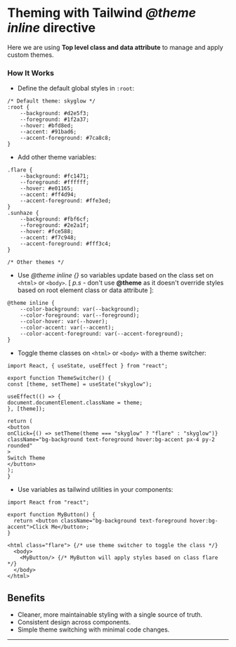 # Theming with Tailwind *@theme inline* directive

Here we are using **Top level class and data attribute** to manage and apply custom themes.

### How It Works

* Define the default global styles in `:root`:

```postcss
/* Default theme: skyglow */
:root {
    --background: #d2e5f3;
    --foreground: #1f2a37;
    --hover: #bfd8ed;
    --accent: #91bad6;
    --accent-foreground: #7ca8c8;
}
```

* Add other theme variables:

```postcss
.flare {
    --background: #fc1471;
    --foreground: #ffffff;
    --hover: #e01165;
    --accent: #ff4d94;
    --accent-foreground: #ffe3ed;
}
.sunhaze {
    --background: #fbf6cf;
    --foreground: #2e2a1f;
    --hover: #fce588;
    --accent: #f7c948;
    --accent-foreground: #fff3c4;
}

/* Other themes */
```

* Use *@theme inline {}* so variables update based on the class set on `<html>` or `<body>`. 
  [ _p.s_ - don't use **@theme** 
  as it doesn't override styles based on root element class or data attribute ]:

```postcss
@theme inline {
    --color-background: var(--background);
    --color-foreground: var(--foreground);
    --color-hover: var(--hover);
    --color-accent: var(--accent);
    --color-accent-foreground: var(--accent-foreground);
}
```

* Toggle theme classes on `<html>` or `<body>` with a theme switcher:

``` tsx
import React, { useState, useEffect } from "react";

export function ThemeSwitcher() {
const [theme, setTheme] = useState("skyglow");

useEffect(() => {
document.documentElement.className = theme;
}, [theme]);

return (
<button
onClick={() => setTheme(theme === "skyglow" ? "flare" : "skyglow")}
className="bg-background text-foreground hover:bg-accent px-4 py-2 rounded"
>
Switch Theme
</button>
);
}
```

* Use variables as tailwind utilities in your components:

```tsx
import React from "react";

export function MyButton() {
  return <button className="bg-background text-foreground hover:bg-accent">Click Me</button>;
}
```
```tsx
<html class="flare"> {/* use theme switcher to toggle the class */}
  <body>
    <MyButton/> {/* MyButton will apply styles based on class flare */}
  </body>
</html>
```

## Benefits

* Cleaner, more maintainable styling with a single source of truth.
* Consistent design across components.
* Simple theme switching with minimal code changes.

---
